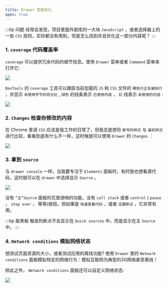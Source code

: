 ```yaml
---
title: Drawer 性能优化
open: true
---
```


:::tip 问题
经常会发现，项目里面外部库的一大块 `JavaScript` ，或者选择器上的一些 `CSS` 规则，实际都没有用到，但是怎么找到并且优化这一部分内容呢？
:::

### 1. `coverage` 代码覆盖率 

`coverage` 可以提供冗余代码的细节信息。使用 `Drawer` 菜单或者 `Command` 菜单来打开它:

![](https://wingman-1300536089.file.myqcloud.com//chrome/C06/drawer_coverage.gif)

`DevTools` 的 `coverage` 工具可以跟踪当前加载的 `JS` 和 `CSS` 文件的 `哪些行正在被执行` ，并显示 `未使用字节的百分比` , `绿色` 的线条表示 `已使用内容` ， `红` 线表示 `未使用的内容` :

![](https://wingman-1300536089.file.myqcloud.com//chrome/C06/drawer_coverage01.gif)

### 2. `Changes` 检查你修改的内容

在 Chrome 里调 `CSS` 应该是我工作的日常了，但我总是想将 `新写的样式` 与 `最初样式` 进行比较，看看到底有什么不一样，这时候就可以使用 `Drawer` 的 `Changes` ：

![](https://wingman-1300536089.file.myqcloud.com//chrome/C06/drawer_changes01.gif)

### 3. 拿到 `source` 

与 `drawer console` 一样，当我要专注于 `Elements` 面板时，有时我也想看源代码，这时就可以在 `drawer` 中选择显示 `Source` 。

![](https://wingman-1300536089.file.myqcloud.com//chrome/C06/drawer_quicksource01.gif)

没有 `“主”Source` 面板的花里胡哨的功能，没有 `call stack` 或者 `control` ( `pause` ， `step over` ， 等等)按钮。但如果是 `快速查看代码` ，或者 `设置断点` ，它非常有用。

:::tip 敲黑板
触发的断点不会显示在 `Quick sources` 中，而是显示在主 `Source` 中。
:::

### 4. `Network conditions` 模拟网络状态

想测试页面资源的大小，或者测试应用的离线功能? 使用 `Drawer` 里的 `Network conditions` 面板模拟特定的网络行为：模拟互联网为典型的3G网络甚至离线！ 

除此之外， `Network conditions` 面板还可以自定义网络状态:

![](https://wingman-1300536089.file.myqcloud.com//chrome/C06/drawer_network01.gif)
